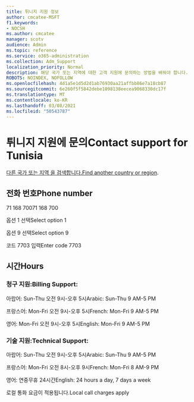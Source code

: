 ```yaml
---
title: 튀니지 지원 정보
author: cmcatee-MSFT
f1.keywords:
- NOCSH
ms.author: cmcatee
manager: scotv
audience: Admin
ms.topic: reference
ms.service: o365-administration
ms.collection: Adm_Support
localization_priority: Normal
description: 해당 국가 또는 지역에 대한 고객 지원에 문의하는 방법을 배워야 합니다.
ROBOTS: NOINDEX, NOFOLLOW
ms.openlocfilehash: 4d1a5e1d5d2d1ab76930aa21affbb86e7a18cb87
ms.sourcegitcommit: 6e260f5f5842debe1098138eecea9068330dc17f
ms.translationtype: MT
ms.contentlocale: ko-KR
ms.lasthandoff: 03/08/2021
ms.locfileid: "50543787"
---
```

# <a name="contact-support-for-tunisia"></a><span data-ttu-id="bb900-103">튀니지 지원에 문의</span><span class="sxs-lookup"><span data-stu-id="bb900-103">Contact support for Tunisia</span></span>

<span data-ttu-id="bb900-104">[다른 국가 또는 지역 을 검색합니다.](../contact-support-for-business-products.md)</span><span class="sxs-lookup"><span data-stu-id="bb900-104">[Find another country or region](../contact-support-for-business-products.md).</span></span>

## <a name="phone-number"></a><span data-ttu-id="bb900-105">전화 번호</span><span class="sxs-lookup"><span data-stu-id="bb900-105">Phone number</span></span>
<span data-ttu-id="bb900-106">71 168 700</span><span class="sxs-lookup"><span data-stu-id="bb900-106">71 168 700</span></span>

<span data-ttu-id="bb900-107">옵션 1 선택</span><span class="sxs-lookup"><span data-stu-id="bb900-107">Select option 1</span></span>

<span data-ttu-id="bb900-108">옵션 9 선택</span><span class="sxs-lookup"><span data-stu-id="bb900-108">Select option 9</span></span>

<span data-ttu-id="bb900-109">코드 7703 입력</span><span class="sxs-lookup"><span data-stu-id="bb900-109">Enter code 7703</span></span>

## <a name="hours"></a><span data-ttu-id="bb900-110">시간</span><span class="sxs-lookup"><span data-stu-id="bb900-110">Hours</span></span>
### <a name="billing-support"></a><span data-ttu-id="bb900-111">청구 지원:</span><span class="sxs-lookup"><span data-stu-id="bb900-111">Billing Support:</span></span>

<span data-ttu-id="bb900-112">아랍어: Sun-Thu 오전 9시-오후 5시</span><span class="sxs-lookup"><span data-stu-id="bb900-112">Arabic: Sun-Thu 9 AM-5 PM</span></span>

<span data-ttu-id="bb900-113">프랑스어: Mon-Fri 오전 9시-오후 5시</span><span class="sxs-lookup"><span data-stu-id="bb900-113">French: Mon-Fri 9 AM-5 PM</span></span>

<span data-ttu-id="bb900-114">영어: Mon-Fri 오전 9시-오후 5시</span><span class="sxs-lookup"><span data-stu-id="bb900-114">English: Mon-Fri 9 AM-5 PM</span></span>

### <a name="technical-support"></a><span data-ttu-id="bb900-115">기술 지원:</span><span class="sxs-lookup"><span data-stu-id="bb900-115">Technical Support:</span></span>

<span data-ttu-id="bb900-116">아랍어: Sun-Thu 오전 9시-오후 5시</span><span class="sxs-lookup"><span data-stu-id="bb900-116">Arabic: Sun-Thu 9 AM-5 PM</span></span>

<span data-ttu-id="bb900-117">프랑스어: Mon-Fri 오전 8시-오후 9시</span><span class="sxs-lookup"><span data-stu-id="bb900-117">French: Mon-Fri 8 AM-9 PM</span></span>

<span data-ttu-id="bb900-118">영어: 연중무휴 24시간</span><span class="sxs-lookup"><span data-stu-id="bb900-118">English: 24 hours a day, 7 days a week</span></span>

<span data-ttu-id="bb900-119">로컬 통화 요금이 적용됩니다.</span><span class="sxs-lookup"><span data-stu-id="bb900-119">Local call charges apply</span></span>
